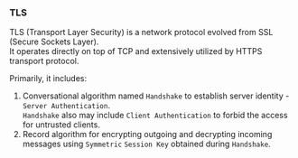 ### TLS
TLS (Transport Layer Security) is a network protocol evolved from SSL (Secure Sockets Layer).   
It operates directly on top of TCP and extensively utilized by HTTPS transport protocol.

Primarily, it includes:
1. Conversational algorithm named `Handshake` to establish server identity - `Server Authentication`.   
`Handshake` also may include `Client Authentication` to forbid the access for untrusted clients.
2. Record algorithm for encrypting outgoing and decrypting incoming messages using `Symmetric` `Session Key` obtained during `Handshake`.
